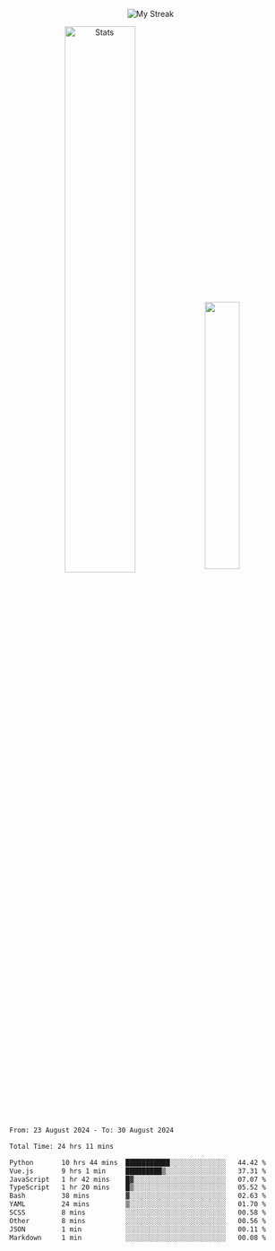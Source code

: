 <p align="center">
<picture>
  <source media="(prefers-color-scheme: dark)" srcset="http://github-readme-streak-stats.herokuapp.com?user=semolik&theme=dark&hide_border=true&background=DD272700">
  <img alt="My Streak" src="http://github-readme-streak-stats.herokuapp.com?user=semolik&hide_border=true">
</picture>
</p>
<div align="center">
  <picture>
    <source media="(prefers-color-scheme: dark)" srcset="https://github-readme-stats.vercel.app/api?username=semolik&show_icons=true&bg_color=DD272700&hide_border=true&theme=dark">
        <img alt="Stats" src="https://github-readme-stats.vercel.app/api?username=semolik&show_icons=true&bg_color=DD272700&hide_border=true" width="50%" >
  </picture>
  <sup>
  <picture>
  <source media="(prefers-color-scheme: dark)" srcset="https://github-readme-stats.vercel.app/api/top-langs/?username=semolik&layout=compact&hide_border=true&bg_color=DD272700&theme=dark">
  <img src="https://github-readme-stats.vercel.app/api/top-langs/?username=semolik&layout=compact&hide_border=true" width="35%" />
  </picture>
  </sup>
</div>
<!--START_SECTION:waka-->

```txt
From: 23 August 2024 - To: 30 August 2024

Total Time: 24 hrs 11 mins

Python       10 hrs 44 mins  ███████████░░░░░░░░░░░░░░   44.42 %
Vue.js       9 hrs 1 min     █████████▒░░░░░░░░░░░░░░░   37.31 %
JavaScript   1 hr 42 mins    █▓░░░░░░░░░░░░░░░░░░░░░░░   07.07 %
TypeScript   1 hr 20 mins    █▒░░░░░░░░░░░░░░░░░░░░░░░   05.52 %
Bash         38 mins         ▓░░░░░░░░░░░░░░░░░░░░░░░░   02.63 %
YAML         24 mins         ▒░░░░░░░░░░░░░░░░░░░░░░░░   01.70 %
SCSS         8 mins          ░░░░░░░░░░░░░░░░░░░░░░░░░   00.58 %
Other        8 mins          ░░░░░░░░░░░░░░░░░░░░░░░░░   00.56 %
JSON         1 min           ░░░░░░░░░░░░░░░░░░░░░░░░░   00.11 %
Markdown     1 min           ░░░░░░░░░░░░░░░░░░░░░░░░░   00.08 %
```

<!--END_SECTION:waka-->

